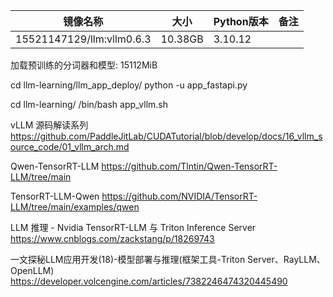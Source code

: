 


| 镜像名称                      | 大小      | Python版本 | 备注 |
|---------------------------|---------|----------|----|
| 15521147129/llm:vllm0.6.3 | 10.38GB | 3.10.12  |    |



加载预训练的分词器和模型: 15112MiB


cd llm-learning/llm_app_deploy/
python -u app_fastapi.py


cd llm-learning/
/bin/bash app_vllm.sh


vLLM 源码解读系列
https://github.com/PaddleJitLab/CUDATutorial/blob/develop/docs/16_vllm_source_code/01_vllm_arch.md


Qwen-TensorRT-LLM
https://github.com/Tlntin/Qwen-TensorRT-LLM/tree/main

TensorRT-LLM-Qwen
https://github.com/NVIDIA/TensorRT-LLM/tree/main/examples/qwen

LLM 推理 - Nvidia TensorRT-LLM 与 Triton Inference Server
https://www.cnblogs.com/zackstang/p/18269743

一文探秘LLM应用开发(18)-模型部署与推理(框架工具-Triton Server、RayLLM、OpenLLM)
https://developer.volcengine.com/articles/7382246474320445490

